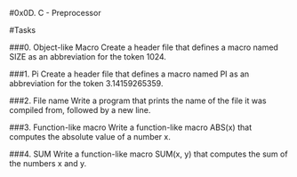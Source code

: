#0x0D. C - Preprocessor

#Tasks

###0. Object-like Macro
Create a header file that defines a macro named SIZE as an abbreviation for the token 1024.

###1. Pi
Create a header file that defines a macro named PI as an abbreviation for the token 3.14159265359.

###2. File name
Write a program that prints the name of the file it was compiled from, followed by a new line.

###3. Function-like macro
Write a function-like macro ABS(x) that computes the absolute value of a number x.

###4. SUM
Write a function-like macro SUM(x, y) that computes the sum of the numbers x and y.

